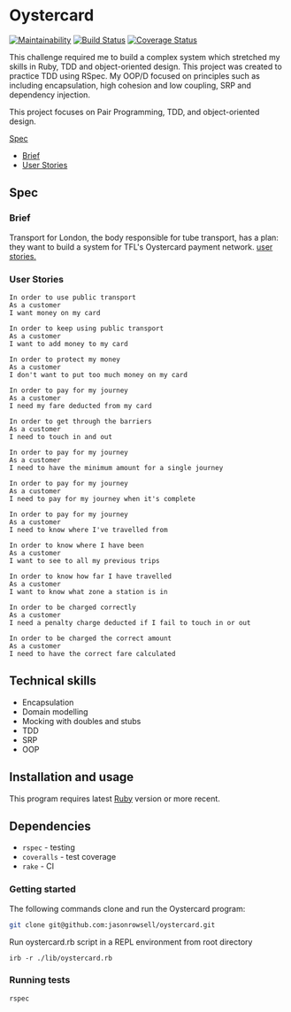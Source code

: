 # Oystercard

[![Maintainability](https://api.codeclimate.com/v1/badges/bfc95e944d4598212797/maintainability)](https://codeclimate.com/github/jasonrowsell/boris-bikes/maintainability) [![Build Status](https://travis-ci.com/jasonrowsell/boris-bikes.svg?branch=main)](https://travis-ci.com/jasonrowsell/boris-bikes) [![Coverage Status](https://coveralls.io/repos/github/jasonrowsell/boris-bikes/badge.svg?branch=main)](https://coveralls.io/github/jasonrowsell/boris-bikes?branch=main)

This challenge required me to build a complex system which stretched my skills in Ruby, TDD and object-oriented design. This project was created to practice TDD using RSpec. My OOP/D focused on principles such as including encapsulation, high cohesion and low coupling, SRP and dependency injection. 

This project focuses on Pair Programming, TDD, and object-oriented design.

[Spec](#spec)
  - [Brief](#brief)
  - [User Stories](#user-stories)

## Spec

### Brief

Transport for London, the body responsible for tube transport, has a plan: they want to build a system for TFL's Oystercard payment network. [user stories.](user_stories.md)

### User Stories

```
In order to use public transport
As a customer
I want money on my card
```

```
In order to keep using public transport
As a customer
I want to add money to my card
```

```
In order to protect my money
As a customer
I don't want to put too much money on my card
```

```
In order to pay for my journey
As a customer
I need my fare deducted from my card
```

```
In order to get through the barriers
As a customer
I need to touch in and out
```

```
In order to pay for my journey
As a customer
I need to have the minimum amount for a single journey
```

```
In order to pay for my journey
As a customer
I need to pay for my journey when it's complete
```

```
In order to pay for my journey
As a customer
I need to know where I've travelled from
```

```
In order to know where I have been
As a customer
I want to see to all my previous trips
```

```
In order to know how far I have travelled
As a customer
I want to know what zone a station is in
```

```
In order to be charged correctly
As a customer
I need a penalty charge deducted if I fail to touch in or out
```

```
In order to be charged the correct amount
As a customer
I need to have the correct fare calculated
```


## Technical skills

- Encapsulation
- Domain modelling
- Mocking with doubles and stubs
- TDD
- SRP
- OOP

## Installation and usage

This program requires latest [Ruby](https://www.ruby-lang.org/en/downloads/) version or more recent.

## Dependencies

- `rspec` - testing
- `coveralls` - test coverage
- `rake` - CI

### Getting started

The following commands clone and run the Oystercard program:

```sh
git clone git@github.com:jasonrowsell/oystercard.git
```

Run oystercard.rb script in a REPL environment from root directory

```shell
irb -r ./lib/oystercard.rb
```

### Running tests

```sh
rspec
```
